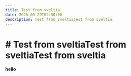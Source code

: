 ```yaml
---
title: Test from sveltia
date: 2025-09-29T09:50:00
description: Test from sveltiaTest from sveltia
---
```

# # Test from sveltiaTest from sveltiaTest from sveltia



**hello**
